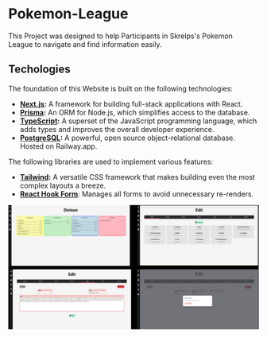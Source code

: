 # Pokemon-League

This Project was designed to help Participants in Skrelps's Pokemon League to navigate and find information easily.

## Techologies

The foundation of this Website is built on the following technologies:

- **[Next.js](https://nextjs.org/):** A framework for building full-stack applications with React.
- **[Prisma](https://www.prisma.io/):** An ORM for Node.js, which simplifies access to the database.
- **[TypeScript](https://www.typescriptlang.org/):** A superset of the JavaScript programming language, which adds types and improves the overall developer experience.
- **[PostgreSQL](https://www.postgresql.org/):** A powerful, open source object-relational database. Hosted on Railway.app.

The following libraries are used to implement various features:

- **[Tailwind](https://tailwindcss.com):** A versatile CSS framework that makes building even the most complex layouts a breeze.
- **[React Hook Form](https://react-hook-form.com/)**: Manages all forms to avoid unnecessary re-renders.

![Alt text](./public/league.png)
